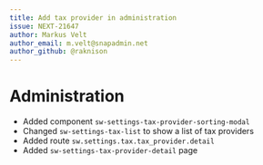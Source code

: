 ```yaml
---
title: Add tax provider in administration
issue: NEXT-21647
author: Markus Velt
author_email: m.velt@snapadmin.net
author_github: @raknison
---
```

# Administration
* Added component `sw-settings-tax-provider-sorting-modal`
* Changed `sw-settings-tax-list` to show a list of tax providers
* Added route `sw.settings.tax.tax_provider.detail`
* Added `sw-settings-tax-provider-detail` page
